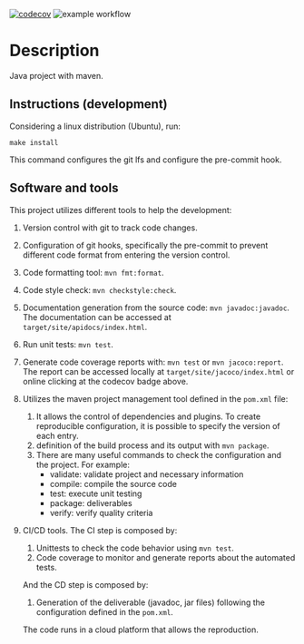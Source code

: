 [![codecov](https://codecov.io/gh/mashi/maven-archetype-quickstart/branch/main/graph/badge.svg?token=FCOMG51FL3)](https://codecov.io/gh/mashi/maven-archetype-quickstart)
![example workflow](https://github.com/mashi/maven-archetype-quickstart/actions/workflows/maven.yml/badge.svg)

# Description
Java project with maven.


## Instructions (development)
Considering a linux distribution (Ubuntu), run:
```
make install
```
This command configures the git lfs and configure the pre-commit hook.


## Software and tools
This project utilizes different tools to help the development:

1. Version control with git to track code changes.
1. Configuration of git hooks, specifically the pre-commit to prevent different code format from entering the version control.
1. Code formatting tool: `mvn fmt:format`.
1. Code style check: `mvn checkstyle:check`.
1. Documentation generation from the source code: `mvn javadoc:javadoc`. The documentation can be accessed at `target/site/apidocs/index.html`.
1. Run unit tests: `mvn test`.
1. Generate code coverage reports with: `mvn test` or `mvn jacoco:report`. The report can be accessed locally at `target/site/jacoco/index.html` or online clicking at the codecov badge above.
1. Utilizes the maven project management tool defined in the `pom.xml` file:
    1. It allows the control of dependencies and plugins. To create reproducible configuration, it is possible to specify the version of each entry.
    1. definition of the build process and its output with `mvn package`.
    1. There are many useful commands to check the configuration and the project. For example:
        - validate: validate project and necessary information
        - compile: compile the source code
        - test: execute unit testing
        - package: deliverables
        - verify: verify quality criteria

1. CI/CD tools. The CI step is composed by:
    1. Unittests to check the code behavior using `mvn test`.
    1. Code coverage to monitor and generate reports about the automated tests.

    And the CD step is composed by:
    1. Generation of the deliverable (javadoc, jar files) following the configuration defined in the `pom.xml`.

    The code runs in a cloud platform that allows the reproduction.
